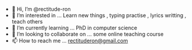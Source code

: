 - 👋 Hi, I’m @rectitude-ron
- 👀 I’m interested in ... Learn new things , typing practise , lyrics writting , teach others
- 🌱 I’m currently learning ... PhD in computer science
- 💞️ I’m looking to collaborate on ... some online teaching course
- 📫 How to reach me ... rectituderon@gmail.com

<!---
rectitude-ron/rectitude-ron is a ✨ special ✨ repository because its `README.md` (this file) appears on your GitHub profile.
You can click the Preview link to take a look at your changes.
--->
